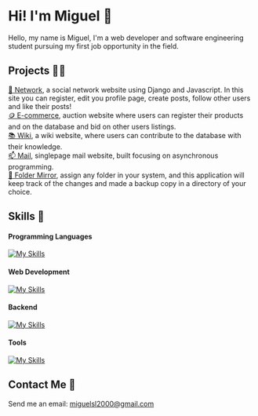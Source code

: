 # Hi! I'm Miguel 👋

Hello, my name is Miguel, I'm a web developer and software engineering student pursuing my first job opportunity in the field.


## Projects 👨‍💻

  [🔗 Network](https://github.com/Aeziren/social-network), a social network website using Django and Javascript. In this site you can register, edit you profile page, create posts, follow other users and like their posts!    
  [🪙 E-commerce](https://github.com/Aeziren/e-commerce), auction website where users can register their products and on the database and bid on other users listings.     
  [📚 Wiki](https://github.com/Aeziren/wiki), a wiki website, where users can contribute to the database with their knowledge.    
  [📫 Mail](https://github.com/Aeziren/email), singlepage mail website, built focusing on asynchronous programming.    
  [💾 Folder Mirror](https://github.com/Aeziren/folder-mirror), assign any folder in your system, and this application will keep track of the changes and made a backup copy in a directory of your choice. 
 
## Skills 🎯
#### Programming Languages
[![My Skills](https://skillicons.dev/icons?i=js,python,c)](https://skillicons.dev)
#### Web Development
[![My Skills](https://skillicons.dev/icons?i=html,css,django,flask,bootstrap)](https://skillicons.dev)
#### Backend
[![My Skills](https://skillicons.dev/icons?i=sqlite,gcp)](https://skillicons.dev)
#### Tools
[![My Skills](https://skillicons.dev/icons?i=git,github,vscode,regex)](https://skillicons.dev)

## Contact Me 📩

Send me an email: miguelsl2000@gmail.com
